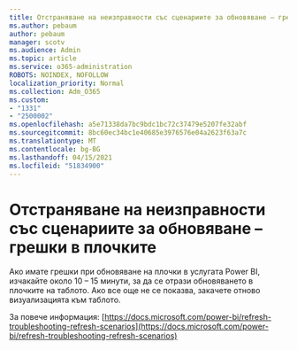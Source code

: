 ```yaml
---
title: Отстраняване на неизправности със сценариите за обновяване – грешки в плочките
ms.author: pebaum
author: pebaum
manager: scotv
ms.audience: Admin
ms.topic: article
ms.service: o365-administration
ROBOTS: NOINDEX, NOFOLLOW
localization_priority: Normal
ms.collection: Adm_O365
ms.custom:
- "1331"
- "2500002"
ms.openlocfilehash: a5e71338da7bc9bdc1bc72c37479e5207fe32abf
ms.sourcegitcommit: 8bc60ec34bc1e40685e3976576e04a2623f63a7c
ms.translationtype: MT
ms.contentlocale: bg-BG
ms.lasthandoff: 04/15/2021
ms.locfileid: "51834900"
---
```

# <a name="troubleshooting-refresh-scenarios---tile-errors"></a>Отстраняване на неизправности със сценариите за обновяване – грешки в плочките

Ако имате грешки при обновяване на плочки в услугата Power BI, изчакайте около 10 – 15 минути, за да се отрази обновяването в плочките на таблото. Ако все още не се показва, закачете отново визуализацията към таблото.

За повече информация: [https://docs.microsoft.com/power-bi/refresh-troubleshooting-refresh-scenarios](https://docs.microsoft.com/power-bi/refresh-troubleshooting-refresh-scenarios)
